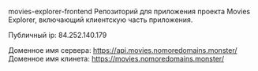 movies-explorer-frontend
Репозиторий для приложения проекта Movies Explorer, включающий клиентскую часть приложения.

Публичный ip: 84.252.140.179

Доменное имя сервера: https://api.movies.nomoredomains.monster/
Доменное имя клинета: https://movies.nomoredomains.monster/
